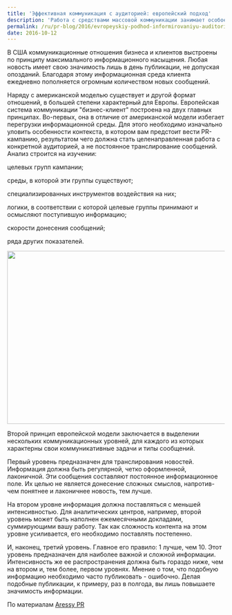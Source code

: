 ```yaml
---
title: 'Эффективная коммуникация с аудиторией: европейский подход'
description: 'Работа с средствами массовой коммуникации занимает особое место в любой рекламной компании. Понятно, что важнейшая цель использования средств коммуникации заключается в том, чтобы рассказать о вашем продукте максимальному количеству людей. Отсюда логично напрашивается вывод: больше напоминаний - эффективнее реклама.'
permalink: /ru/pr-blog/2016/evropeyskiy-podhod-informirovaniyu-auditorii-kakuyu-strategiyu
date: 2016-10-12
---
```

<p>В США коммуникационные отношения бизнеса и клиентов выстроены по принципу максимального информационного насыщения. Любая новость имеет свою значимость лишь в день публикации, не допуская опозданий. Благодаря этому информационная среда клиента ежедневно пополняется огромным количеством новых сообщений.</p>
<p>Наряду с американской моделью существует и другой формат отношений, в большей степени характерный для Европы. Европейская система коммуникации "бизнес-клиент" построена на двух главных принципах. Во-первых, она в отличие от американской модели избегает перегрузки информационной среды. Для этого необходимо изначально уловить особенности контекста, в котором вам предстоит вести PR-кампанию, результатом чего должна стать целенаправленная работа с конкретной аудиторией, а не постоянное транслирование сообщений. Анализ строится на изучении:</p>
<p>целевых групп кампании;</p>
<p>среды, в которой эти группы существуют;</p>
<p>специализированных инструментов воздействия на них;</p>
<p>логики, в соответствии с которой целевые группы принимают и осмысляют поступившую информацию;</p>
<p>скорости донесения сообщений;</p>
<p>ряда других показателей.</p>
<img src="{{ site.assets }}/upload/le%20text.jpg" alt="" class="post__img" width="580" height="401">
<p>Второй принцип европейской модели заключается в выделении нескольких коммуникационных уровней, для каждого из которых характерны свои коммуникативные задачи и типы сообщений.</p>
<p>Первый уровень предназначен для транслирования новостей. Информация должна быть регулярной, четко оформленной, лаконичной. Эти сообщения составляют постоянное информационное поле. Их целью не является донесение сложных смыслов, напротив- чем понятнее и лаконичнее новость, тем лучше.</p>
<p>На втором уровне информация должна поставляться с меньшей интенсивностью. Для аналитических центров, например, второй уровень может быть наполнен ежемесячными докладами, суммирующими вашу работу. Так как сложность контента на этом уровне усиливается, его необходимо поставлять постепенно.</p>
<p>И, наконец, третий уровень. Главное его правило: 1 лучше, чем 10. Этот уровень предназначен для наиболее важной и сложной информации. Интенсивность же ее распространения должна быть гораздо ниже, чем на втором и, тем более, первом уровнях. Мнение о том, что подобную информацию необходимо часто публиковать - ошибочно. Делая подобные публикации, к примеру, раз в полгода, вы лишь повышаете значимость информации.</p>
По материалам <a href="http://aressy-rp.com/" target="_blank" rel="noopener noreferrer">Aressy PR</a>
